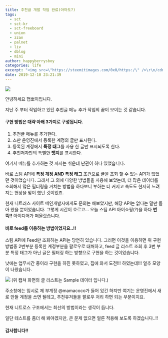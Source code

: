 ```yaml
---
title: 추천글 개발 작업 완료(아마도?)
tags:
  - sct
  - sct-kr
  - sct-freeboard
  - union
  - zzan
  - palnet
  - liv
  - dblog
  - mini
author: happyberrysboy
categories: life
excerpt: "<img src=\"https://steemitimages.com/0x0/https:/\" />\r\n/cdn.steemitimages.com/DQmeVyCnkva2SjkjT5mk9XPo2BJzbK7szFE1pDqqAHrSBsC/WHALE_TITLE_COLORED_LOW.jpg)  안녕하세요 햅뽀이입니다.  지난 주 부터 작업하고 있던 추천글 메뉴 추가 작업의 끝이 보이는 것 같습니다.   #### 구현 방법은 대략 아래 3가지로 구성됩니다. 1. 추천글 ....."
date: 2019-12-10 23:21:39
---
```


![](https://steemitimages.com/0x0/https://cdn.steemitimages.com/DQmeVyCnkva2SjkjT5mk9XPo2BJzbK7szFE1pDqqAHrSBsC/WHALE_TITLE_COLORED_LOW.jpg)

안녕하세요 햅뽀이입니다.

지난 주 부터 작업하고 있던 추천글 메뉴 추가 작업의 끝이 보이는 것 같습니다. 

#### 구현 방법은 대략 아래 3가지로 구성됩니다.
1. 추천글 메뉴를 추가한다.
2. 스판 운영진에서 등록한 계정의 글만 표시된다.
3. 등록된 계정에서 **특정 태그**를 사용 한 글만 표시되도록 한다.
4. 추천저자만의 특별한 **뱃지**를 표시한다.

여기서 메뉴를 추가하는 것 까지는 쉬운데 난관이 하나 있었습니다.

바로 스팀 API에 **특정 계정 AND 특정 태그** 조건으로 글을 조회 할 수 있는 API가 없었던 것이었습니다. 그래서 그 외에 다양한 방법들을 사용해 보았는데, 더 많은 데이터를 조회해서 많은 필터링을 거치는 방법을 하다보니 부하는 더 커지고 속도도 현저히 느려지는 현상을 맞이 했던 것이었죠.

현재 니트러스 사이트 메인개발자에게도 문의는 해보았지만, 해당 API는 없다는 말만 돌아 왔을 뿐이었습니다. 그렇게 시간이 흐르고... 오늘 스팀 API 아이쇼핑(?)을 하다 **번뜩!!** 아이디어가 떠올랐습니다.

#### 바로 feed를 이용하는 방법이었지요..!!

스팀 API에 Feed만 조회하는 API는 당연히 있습니다.
그러면 이것을 이용하면 위 구현방법중 2번부분 등록한 계정부분을 팔로우로 대처하고, feed 글 리스트 조회 후 3번 부분 특정 태그가 아닌 글은 필터링 하는 방향으로 구현을 하는 것이었습니다.

낮에는 업무시간 중이라 구현을 하진 못하였고, 집에 와서 도전!!! 하였는데!!! 얼추 모양이 나왔습니다.

![](https://cdn.steemitimages.com/DQmaWAGZymDbm8CAPY1xXLopE3T3kCBXyfWrjSHEixpCgLs/image.png)
(위 캡쳐 화면의 글 리스트는 Sample 데이터 입니다.)

주소창에는 임시로 제 부계정 @mamacoco가 들어 있긴 하지만 여기는 운영진에서 새로 만들 계정을 쓰면 될테고, 추천유저들을 팔로우 처리 하면 되는 부분이지요.

현재 니트로스 구조에서는 최선의 방법이라는 생각이 듭니다.

일단 테스트를 좀더 해 봐야겠지만, 큰 문제 없으면 얼른 적용해 보도록 하겠습니다..!!

#### 감사합니다!!